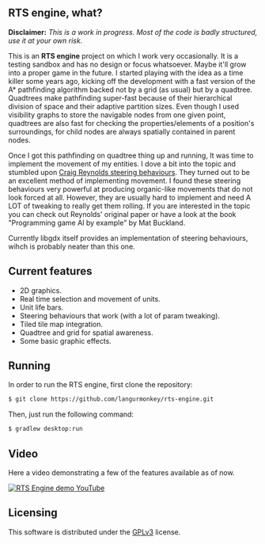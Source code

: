 ## RTS engine, what?
**Disclaimer:** _This is a work in progress. Most of the code is badly structured, use it at your own risk._

This is an **RTS engine** project on which I work very occasionally. It is a testing sandbox and has no design or focus whatsoever. Maybe it'll grow into a proper game in the future.
I started playing with the idea as a time killer some years ago, kicking off the development with a fast version of the A* pathfinding algorithm backed not by a grid (as usual) but by a quadtree. Quadtrees make pathfinding super-fast because of their hierarchical division of space and their adaptive partition sizes. Even though I used visibility graphs to store the navigable nodes from one given point, quadtrees are also fast for checking the properties/elements of a position's surroundings, for child nodes are always spatially contained in parent nodes.

Once I got this pathfinding on quadtree thing up and running, It was time to implement the movement of my entities. I dove a bit into the topic and stumbled upon [Craig Reynolds steering behaviours](http://www.red3d.com/cwr/papers/1999/gdc99steer.html). They turned out to be an excellent method of implementing movement. I found these steering behaviours very powerful at producing organic-like movements that do not look forced at all. However, they are usually hard to implement and need A LOT of tweaking to really get them rolling. If you are interested in the topic you can check out Reynolds' original paper or have a look at the book "Programming game AI by example" by Mat Buckland.

Currently libgdx itself provides an implementation of steering behaviours, wihch is probably neater than this one.

## Current features
- 2D graphics.
- Real time selection and movement of units.
- Unit life bars.
- Steering behaviours that work (with a lot of param tweaking).
- Tiled tile map integration.
- Quadtree and grid for spatial awareness.
- Some basic graphic effects.

## Running

In order to run the RTS engine, first clone the repository:

```bash
$ git clone https://github.com/langurmonkey/rts-engine.git
```

Then, just run the following command:

```bash
$ gradlew desktop:run
```


## Video

Here a video demonstrating a few of the features available as of now.

[![RTS Engine demo YouTube](http://img.youtube.com/vi/17fDqcZ0mu8/0.jpg)](http://www.youtube.com/watch?v=17fDqcZ0mu8 "RTS Engine demo video")

## Licensing

This software is distributed under the [GPLv3](https://www.gnu.org/licenses/quick-guide-gplv3.html) license.
